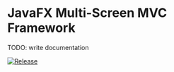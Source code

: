 # JavaFX Multi-Screen MVC Framework

TODO: write documentation

[![Release](https://jitpack.io/v/tbal/jfx-multiscreen.svg)](https://jitpack.io/#tbal/jfx-multiscreen)
